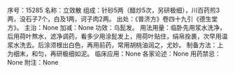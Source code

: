 序号：15285
名称：立效散
组成：针砂5两（醋炒5次，另研极细），川百药煎3两，没石子7个，白及1两，诃子肉2两。
出处：《普济方》卷四十九引《德生堂方》。
主治：None
加减：None
功效：乌髭发。
用法用量：临卧先用浆水洗净，后用荷叶熬水，滤净调药，看多少用涂髭发上，用荷叶贴住，绢帛拴裹，次早用温浆水洗去。后涂须根出白色，再用前药，常用胡桃油润之，尤妙。
制备方法：上为细末，和匀，再研极细如泥。
临床应用：None
各家论述：None
用药禁忌：None
附注：None
